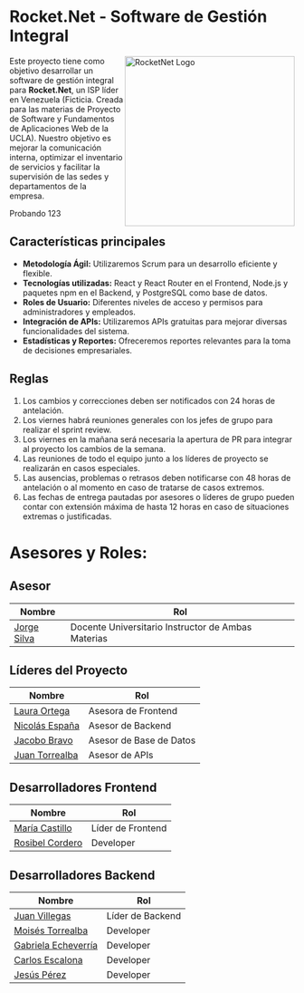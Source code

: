 # Rocket.Net - Software de Gestión Integral

<img height="300" width="300"  align="right" src="https://github.com/Pancratzia/Rocket.net/blob/main/Guias/Frontend/logo.jpg" alt="RocketNet Logo">

Este proyecto tiene como objetivo desarrollar un software de gestión integral para **Rocket.Net**, un ISP líder en Venezuela (Ficticia. Creada para las materias de Proyecto de Software y Fundamentos de Aplicaciones Web de la UCLA). Nuestro objetivo es mejorar la comunicación interna, optimizar el inventario de servicios y facilitar la supervisión de las sedes y departamentos de la empresa.

Probando 123

## Características principales

- **Metodología Ágil:** Utilizaremos Scrum para un desarrollo eficiente y flexible.
- **Tecnologías utilizadas:** React y React Router en el Frontend, Node.js y paquetes npm en el Backend, y PostgreSQL como base de datos.
- **Roles de Usuario:** Diferentes niveles de acceso y permisos para administradores y empleados.
- **Integración de APIs:** Utilizaremos APIs gratuitas para mejorar diversas funcionalidades del sistema.
- **Estadísticas y Reportes:** Ofreceremos reportes relevantes para la toma de decisiones empresariales.

## Reglas

1. Los cambios y correcciones deben ser notificados con 24 horas de antelación.
2. Los viernes habrá reuniones generales con los jefes de grupo para realizar el sprint review.
3. Los viernes en la mañana será necesaria la apertura de PR para integrar al proyecto los cambios de la semana.
4. Las reuniones de todo el equipo junto a los líderes de proyecto se realizarán en casos especiales.
5. Las ausencias, problemas o retrasos deben notificarse con 48 horas de antelación o al momento en caso de tratarse de casos extremos.
6. Las fechas de entrega pautadas por asesores o líderes de grupo pueden contar con extensión máxima de hasta 12 horas en caso de situaciones extremas o justificadas.

# **Asesores y Roles:**

## Asesor

| Nombre          | Rol                   |
|-----------------|-----------------------|
| [Jorge Silva](https://github.com/jsilvaalvarez "Profile")   | Docente Universitario Instructor de Ambas Materias   |

## Líderes del Proyecto

| Nombre          | Rol                   |
|-----------------|-----------------------|
| [Laura Ortega](https://github.com/Pancratzia "Profile")    | Asesora de Frontend   |
| [Nicolás España](https://github.com/NicolasEspana "Profile")  | Asesor de Backend     |
| [Jacobo Bravo](https://github.com/jacobobravo30 "Profile")     | Asesor de Base de Datos |
| [Juan Torrealba](https://github.com/JuanTorrealba "Profile")   | Asesor de APIs        |

## Desarrolladores Frontend

| Nombre          | Rol                   |
|-----------------|-----------------------|
| [María Castillo](https://github.com/marfcastillo "Profile")  | Líder de Frontend   |
| [Rosibel Cordero ](https://github.com/none "Profile")  | Developer  |

## Desarrolladores Backend

| Nombre          | Rol                   |
|-----------------|-----------------------|
| [Juan Villegas](https://github.com/juan436 "Profile")     | Líder de Backend   |
| [Moisés Torrealba](https://github.com/MoiMetd "Profile")  | Developer   |
| [Gabriela Echeverría](https://github.com/gabaechv "Profile")  | Developer   |
| [Carlos Escalona](https://github.com/CalOwO278 "Profile")  | Developer  |
| [Jesús Pérez](https://github.com/JEPerezGomez "Profile")  | Developer  |

